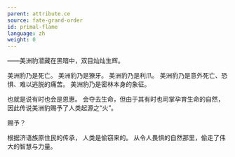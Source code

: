 ```yaml
---
parent: attribute.ce
source: fate-grand-order
id: primal-flame
language: zh
weight: 0
---
```


——美洲豹潜藏在黑暗中，双目灿灿生辉。

美洲豹乃是死亡。
美洲豹乃是獠牙。
美洲豹乃是利爪。
美洲豹乃是意外死亡、恐惧、难以逃脱的痛苦。
美洲豹乃是密林本身的象征。

也就是说有时也会是恩惠。
会夺去生命，但由于其有时也司掌孕育生命的自然，
因此传说美洲豹赐予了人类起源之“火”。

赐予？

根据济语族原住民的传承，
人类是偷窃来的。
从令人畏惧的自然那里，偷走了伟大的智慧与力量。
